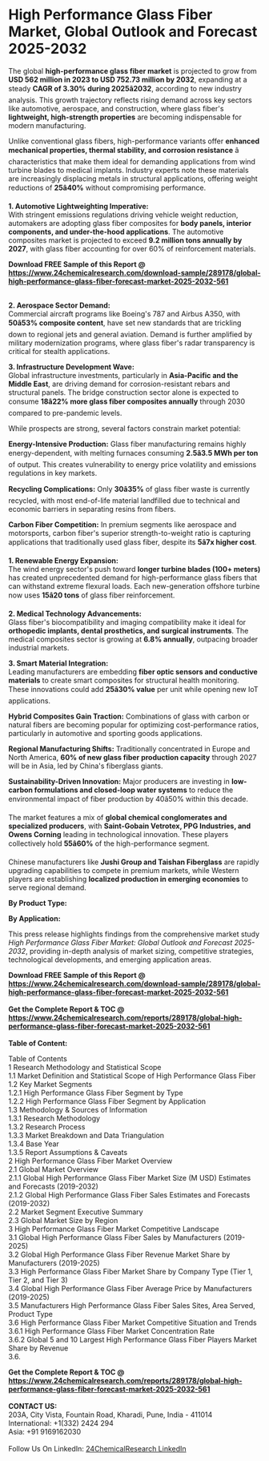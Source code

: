 <h1>High Performance Glass Fiber Market, Global Outlook and Forecast 2025-2032</h1><p>The global <strong>high-performance glass fiber market</strong> is projected to grow from <strong>USD 562 million in 2023 to USD 752.73 million by 2032</strong>, expanding at a steady <strong>CAGR of 3.30% during 2025â2032</strong>, according to new industry analysis. This growth trajectory reflects rising demand across key sectors like automotive, aerospace, and construction, where glass fiber's <strong>lightweight, high-strength properties</strong> are becoming indispensable for modern manufacturing.</p><p>Unlike conventional glass fibers, high-performance variants offer <strong>enhanced mechanical properties, thermal stability, and corrosion resistance</strong> â characteristics that make them ideal for demanding applications from wind turbine blades to medical implants. Industry experts note these materials are increasingly displacing metals in structural applications, offering weight reductions of <strong>25â40%</strong> without compromising performance.</p><p><strong>1. Automotive Lightweighting Imperative:</strong><br>
With stringent emissions regulations driving vehicle weight reduction, automakers are adopting glass fiber composites for <strong>body panels, interior components, and under-the-hood applications</strong>. The automotive composites market is projected to exceed <strong>9.2 million tons annually by 2027</strong>, with glass fiber accounting for over 60% of reinforcement materials.</p><div><b>Download FREE Sample of this Report @ 
            <a href="https://www.24chemicalresearch.com/download-sample/289178/global-high-performance-glass-fiber-forecast-market-2025-2032-561">
            https://www.24chemicalresearch.com/download-sample/289178/global-high-performance-glass-fiber-forecast-market-2025-2032-561</a></b></div><br><p><strong>2. Aerospace Sector Demand:</strong><br>
Commercial aircraft programs like Boeing's 787 and Airbus A350, with <strong>50â53% composite content</strong>, have set new standards that are trickling down to regional jets and general aviation. Demand is further amplified by military modernization programs, where glass fiber's radar transparency is critical for stealth applications.</p><p><strong>3. Infrastructure Development Wave:</strong><br>
Global infrastructure investments, particularly in <strong>Asia-Pacific and the Middle East</strong>, are driving demand for corrosion-resistant rebars and structural panels. The bridge construction sector alone is expected to consume <strong>18â22% more glass fiber composites annually</strong> through 2030 compared to pre-pandemic levels.</p><p>While prospects are strong, several factors constrain market potential:</p><p><strong>Energy-Intensive Production:</strong> Glass fiber manufacturing remains highly energy-dependent, with melting furnaces consuming <strong>2.5â3.5 MWh per ton</strong> of output. This creates vulnerability to energy price volatility and emissions regulations in key markets.</p><p><strong>Recycling Complications:</strong> Only <strong>30â35%</strong> of glass fiber waste is currently recycled, with most end-of-life material landfilled due to technical and economic barriers in separating resins from fibers.</p><p><strong>Carbon Fiber Competition:</strong> In premium segments like aerospace and motorsports, carbon fiber's superior strength-to-weight ratio is capturing applications that traditionally used glass fiber, despite its <strong>5â7x higher cost</strong>.</p><p><strong>1. Renewable Energy Expansion:</strong><br>
The wind energy sector's push toward <strong>longer turbine blades (100+ meters)</strong> has created unprecedented demand for high-performance glass fibers that can withstand extreme flexural loads. Each new-generation offshore turbine now uses <strong>15â20 tons</strong> of glass fiber reinforcement.</p><p><strong>2. Medical Technology Advancements:</strong><br>
Glass fiber's biocompatibility and imaging compatibility make it ideal for <strong>orthopedic implants, dental prosthetics, and surgical instruments</strong>. The medical composites sector is growing at <strong>6.8% annually</strong>, outpacing broader industrial markets.</p><p><strong>3. Smart Material Integration:</strong><br>
Leading manufacturers are embedding <strong>fiber optic sensors and conductive materials</strong> to create smart composites for structural health monitoring. These innovations could add <strong>25â30% value</strong> per unit while opening new IoT applications.</p><p><strong>Hybrid Composites Gain Traction:</strong> Combinations of glass with carbon or natural fibers are becoming popular for optimizing cost-performance ratios, particularly in automotive and sporting goods applications.</p><p><strong>Regional Manufacturing Shifts:</strong> Traditionally concentrated in Europe and North America, <strong>60% of new glass fiber production capacity</strong> through 2027 will be in Asia, led by China's fiberglass giants.</p><p><strong>Sustainability-Driven Innovation:</strong> Major producers are investing in <strong>low-carbon formulations and closed-loop water systems</strong> to reduce the environmental impact of fiber production by 40â50% within this decade.</p><p>The market features a mix of <strong>global chemical conglomerates and specialized producers</strong>, with <strong>Saint-Gobain Vetrotex, PPG Industries, and Owens Corning</strong> leading in technological innovation. These players collectively hold <strong>55â60%</strong> of the high-performance segment.</p><p>Chinese manufacturers like <strong>Jushi Group and Taishan Fiberglass</strong> are rapidly upgrading capabilities to compete in premium markets, while Western players are establishing <strong>localized production in emerging economies</strong> to serve regional demand.</p><p><strong>By Product Type:</strong></p><p><strong>By Application:</strong></p><p>This press release highlights findings from the comprehensive market study <em>High Performance Glass Fiber Market: Global Outlook and Forecast 2025-2032</em>, providing in-depth analysis of market sizing, competitive strategies, technological developments, and emerging application areas.</p><div><b>Download FREE Sample of this Report @ 
            <a href="https://www.24chemicalresearch.com/download-sample/289178/global-high-performance-glass-fiber-forecast-market-2025-2032-561">
            https://www.24chemicalresearch.com/download-sample/289178/global-high-performance-glass-fiber-forecast-market-2025-2032-561</a></b></div><br><div><b>Get the Complete Report & TOC @ 
            <a href="https://www.24chemicalresearch.com/reports/289178/global-high-performance-glass-fiber-forecast-market-2025-2032-561">
            https://www.24chemicalresearch.com/reports/289178/global-high-performance-glass-fiber-forecast-market-2025-2032-561</a></b></div><br>
            <b>Table of Content:</b><p>Table of Contents<br />
1 Research Methodology and Statistical Scope<br />
1.1 Market Definition and Statistical Scope of High Performance Glass Fiber<br />
1.2 Key Market Segments<br />
1.2.1 High Performance Glass Fiber Segment by Type<br />
1.2.2 High Performance Glass Fiber Segment by Application<br />
1.3 Methodology & Sources of Information<br />
1.3.1 Research Methodology<br />
1.3.2 Research Process<br />
1.3.3 Market Breakdown and Data Triangulation<br />
1.3.4 Base Year<br />
1.3.5 Report Assumptions & Caveats<br />
2 High Performance Glass Fiber Market Overview<br />
2.1 Global Market Overview<br />
2.1.1 Global High Performance Glass Fiber Market Size (M USD) Estimates and Forecasts (2019-2032)<br />
2.1.2 Global High Performance Glass Fiber Sales Estimates and Forecasts (2019-2032)<br />
2.2 Market Segment Executive Summary<br />
2.3 Global Market Size by Region<br />
3 High Performance Glass Fiber Market Competitive Landscape<br />
3.1 Global High Performance Glass Fiber Sales by Manufacturers (2019-2025)<br />
3.2 Global High Performance Glass Fiber Revenue Market Share by Manufacturers (2019-2025)<br />
3.3 High Performance Glass Fiber Market Share by Company Type (Tier 1, Tier 2, and Tier 3)<br />
3.4 Global High Performance Glass Fiber Average Price by Manufacturers (2019-2025)<br />
3.5 Manufacturers High Performance Glass Fiber Sales Sites, Area Served, Product Type<br />
3.6 High Performance Glass Fiber Market Competitive Situation and Trends<br />
3.6.1 High Performance Glass Fiber Market Concentration Rate<br />
3.6.2 Global 5 and 10 Largest High Performance Glass Fiber Players Market Share by Revenue<br />
3.6.</p><div><b>Get the Complete Report & TOC @ 
            <a href="https://www.24chemicalresearch.com/reports/289178/global-high-performance-glass-fiber-forecast-market-2025-2032-561">
            https://www.24chemicalresearch.com/reports/289178/global-high-performance-glass-fiber-forecast-market-2025-2032-561</a></b></div><br><b>CONTACT US:</b><br>
            203A, City Vista, Fountain Road, Kharadi, Pune, India - 411014<br>
            International: +1(332) 2424 294<br>
            Asia: +91 9169162030 <br><br>
            Follow Us On LinkedIn: <a href="https://www.linkedin.com/company/24chemicalresearch/">24ChemicalResearch LinkedIn</a>